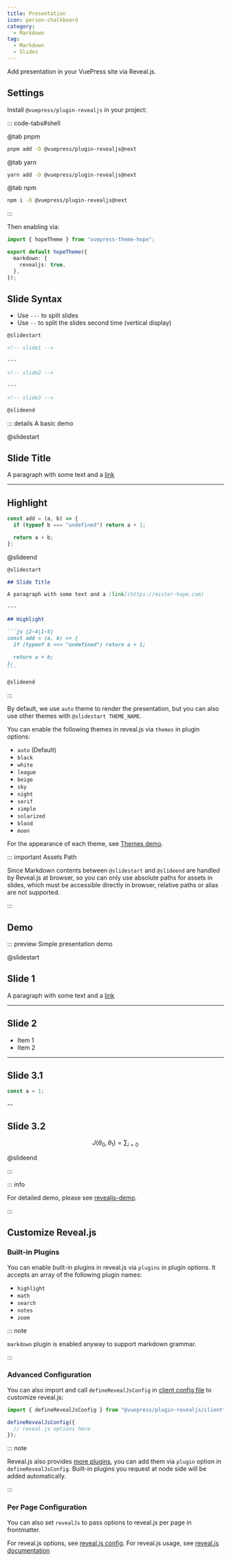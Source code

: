 ```yaml
---
title: Presentation
icon: person-chalkboard
category:
  - Markdown
tag:
  - Markdown
  - Slides
---
```


Add presentation in your VuePress site via Reveal.js.

<!-- more -->

## Settings

Install `@vuepress/plugin-revealjs` in your project:

::: code-tabs#shell

@tab pnpm

```bash
pnpm add -D @vuepress/plugin-revealjs@next
```

@tab yarn

```bash
yarn add -D @vuepress/plugin-revealjs@next
```

@tab npm

```bash
npm i -D @vuepress/plugin-revealjs@next
```

:::

Then enabling via:

```ts twoslash {5} title=".vuepress/theme.ts"
import { hopeTheme } from "vuepress-theme-hope";

export default hopeTheme({
  markdown: {
    revealjs: true,
  },
});
```

## Slide Syntax

- Use `---` to split slides
- Use `--` to split the slides second time (vertical display)

```md
@slidestart

<!-- slide1 -->

---

<!-- slide2 -->

---

<!-- slide3 -->

@slideend
```

::: details A basic demo

@slidestart

## Slide Title

A paragraph with some text and a [link](https://mister-hope.com)

---

## Highlight

```js [2-4|1-5]
const add = (a, b) => {
  if (typeof b === "undefined") return a + 1;

  return a + b;
};
```

@slideend

````md
@slidestart

## Slide Title

A paragraph with some text and a [link](https://mister-hope.com)

---

## Highlight

```js [2-4|1-5]
const add = (a, b) => {
  if (typeof b === "undefined") return a + 1;

  return a + b;
};
```

@slideend
````

:::

By default, we use `auto` theme to render the presentation, but you can also use other themes with `@slidestart THEME_NAME`.

You can enable the following themes in reveal.js via `themes` in plugin options:

- `auto` (Default)
- `black`
- `white`
- `league`
- `beige`
- `sky`
- `night`
- `serif`
- `simple`
- `solarized`
- `blood`
- `moon`

For the appearance of each theme, see [Themes demo][revealjs-themes-demo].

::: important Assets Path

Since Markdown contents between `@slidestart` and `@slideend` are handled by Reveal.js at browser, so you can only use absolute paths for assets in slides, which must be accessible directly in browser, relative paths or alias are not supported.

:::

## Demo

::: preview Simple presentation demo

@slidestart

## Slide 1

A paragraph with some text and a [link](https://mister-hope.com)

---

## Slide 2

- Item 1
- Item 2

---

## Slide 3.1

```js
const a = 1;
```

--

## Slide 3.2

$$
J(\theta_0,\theta_1) = \sum_{i=0}
$$

@slideend

:::

::: info

For detailed demo, please see [revealjs-demo][revealjs-demo].

:::

## Customize Reveal.js

### Built-in Plugins

You can enable built-in plugins in reveal.js via `plugins` in plugin options. It accepts an array of the following plugin names:

- `highlight`
- `math`
- `search`
- `notes`
- `zoom`

::: note

`markdown` plugin is enabled anyway to support markdown grammar.

:::

### Advanced Configuration

You can also import and call `defineRevealJsConfig` in [client config file](../../../cookbook/vuepress/config.md#client-config-file) to customize reveal.js:

```ts title=".vuepress/client.ts"
import { defineRevealJsConfig } from "@vuepress/plugin-revealjs/client";

defineRevealJsConfig({
  // reveal.js options here
});
```

::: note

Reveal.js also provides [more plugins](https://github.com/hakimel/reveal.js/wiki/Plugins,-Tools-and-Hardware), you can add them via `plugin` option in `defineRevealJsConfig`. Built-in plugins you request at node side will be added automatically.

:::

### Per Page Configuration

You can also set `revealJs` to pass options to reveal.js per page in frontmatter.

For reveal.js options, see [reveal.js config](https://revealjs.com/config/). For reveal.js usage, see [reveal.js documentation](https://revealjs.com/)

[revealjs-demo]: https://ecosystem.vuejs.press/plugins/markdown/revealjs/demo.html
[revealjs-themes-demo]: https://ecosystem.vuejs.press/plugins/markdown/revealjs/themes.html
